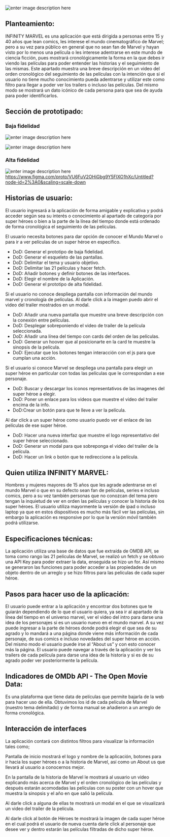 ![enter image description here](https://lh3.googleusercontent.com/d2xz_LvZSxxTbpOobKFbbdWKSebWUEdDPnZ6vVW94oRBF-KMoMwjl6A7IfuzyVjVQT5FhMPhVuO0 "Logo")

## Planteamiento:
INFINITY MARVEL es una aplicación que está dirigida a personas entre 15 y 40 años que lean comics, les interese el mundo cinematográfico de Marvel; pero a su vez para público en general que no sean fan de Marvel y hayan visto por lo menos una película o les interese adentrarse en este mundo de ciencia ficción, pues mostrará cronológicamente la forma en la que debes ir viendo las películas para poder entender las historias y el seguimiento de las mismas.
Este apartado muestra una breve descripción en un video del orden cronológico del seguimiento de las películas con la intención que si el usuario no tiene mucho conocimiento pueda adentrarse y utilizar este como filtro para llegar a poder ver los trailers o incluso las películas.
Del mismo modo se mostrará un dato icónico de cada persona para que sea de ayuda para poder identificarlos.

## Sección de prototipado:

### Baja fidelidad
![enter image description here](https://lh3.googleusercontent.com/uL0B77jS35l7zs_KuyyUtRgB1WbUK8vhkGN8RYYJsPhSpGPURmEBZN-wb2qFV5GBKgTVHmt2Bi_0 "Ipad view")

![enter image description here](https://lh3.googleusercontent.com/Fgrd0N7CcriT6Za7_gpK9ScA5UZ0O-rds5d26J96CqaDijmXvizRsFlUtR-ExofwhGv4TZWP4XM- "Mockup")

### Alta fidelidad
![enter image description here](https://lh3.googleusercontent.com/H0DOFLRe9OHUNxwgKxRBaIqlVSAEpIodCtiQ8bPFJFV0KsVIjTf1LDramwlIaME7Uv-vxL3YK1rP "Figma")
https://www.figma.com/proto/VU6FuV2OHiGbg9Y5FIXO1hXc/Untitled?node-id=2%3A0&scaling=scale-down

## Historias de usuario:

El usuario ingresará a la aplicación de forma amigable y explicativa y podrá acceder según sea su interés o conocimiento al apartado de categoría por super héroes o bien a la parte de la línea del tiempo donde está ordenado de forma cronológica el seguimiento de las películas.

El usuario necesita botones para dar opción de conocer el Mundo Marvel o para ir a ver películas de un super héroe en específico.

- DoD: Generar el prototipo de baja fidelidad.
- DoD: Generar el esqueleto de las pantallas.
- DoD: Delimitar el tema y usuario objetivo.
- DoD: Delimitar las 21 películas y hacer fetch.
- DoD: Añadir botones y definir botones de las interfaces.
- DoD: Elegir el nombre de la Aplicación.
- DoD: Generar el prototipo de alta fidelidad.

Si el usuario no conoce despliega pantalla con información del mundo marvel y cronología de películas. Al darle click a la imagen puedo abrir el video del trailer mostrados en un modal.

- DoD: Añadir una nueva pantalla que muestre una breve descripción con la conexión entre películas.
- DoD: Desplegar sobreponiendo el video de trailer de la película seleccionada.
- DoD: Añadir una línea del tiempo con cards del orden de las películas.
- DoD: Generar un hoover que al posicionarte en la card te muestre la sinopsis de la película.
- DoD: Ejecutar que los botones tengan interacción con el js para que cumplan una acción.

Si el usuario si conoce Marvel se despliega una pantalla para elegir un super héroe en particular con todas las películas que le correspondan a ese personaje.

- DoD: Buscar y descargar los iconos representativos de las imagenes del super héroe a elegir.
- DoD: Poner un enlace para los videos que muestre el video del trailer encima de la info.
- DoD:Crear un botón para que te lleve a ver la película.

Al dar click a un super héroe como usuario puedo ver el enlace de las películas de ese super héroe.

- DoD: Hacer una nueva interfaz que muestre el logo representativo del super héroe seleccionado.
- DoD: Generar un modal para que sobreponga el video del trailer de la película.
- DoD: Hacer un link o botón que te redireccione a la película.

## Quien utiliza INFINITY MARVEL:
Hombres y mujeres mayores de 15 años que les agrade adentrarse en el mundo Marvel o que en su defecto sean fan de películas, series e incluso comics, pero a su vez también personas que no conozcan del tema pero tengan la inquietud de ver en orden las películas y conocer la historia de los super héroes.
El usuario utiliza mayormente la versión de ipad o incluso laptop ya que en estos dispositivos es mucho más fácil ver las películas, sin embargo la aplicación es responsive por lo que la versión móvil también podrá utilizarse.

## Especificaciones técnicas:
La aplicación utiliza una base de datos que fue extraída de OMDB API, se toma como rango las 21 películas de Marvel, se realizó un fetch y se obtuvo una API Key para poder extraer la data, enseguida se hizo un for. Así mismo se generaron las funciones para poder acceder a las propiedades de un objeto dentro de un arreglo y se hizo filtros para las películas de cada super héroe.

## Pasos para hacer uso de la aplicación:
El usuario puede entrar a la aplicación y encontrar dos botones que te guiarán dependiendo de lo que el usuario quiera, ya sea ir al apartado de la línea del tiempo en el universo marvel, ver el video del intro para darse una idea de los personajes si es un usuario nuevo en el mundo marvel.
A su vez puede ingresar a la parte de héroes donde podrá elegir el que sea de su agrado y lo mandará a una página donde viene más información de cada personaje, de sus comics e incluso novedades del super héroe en acción.
Del mismo modo el usuario puede irse al “About us” y con esto conocer más la página.
El usuario puede navegar a través de la aplicación y ver los trailers de cada película para darse una idea de la historia y si es de su agrado poder ver posteriormente la película.

## Indicadores de OMDb API - The Open Movie Data:
Es una plataforma que tiene data de películas que permite bajarla de la web para hacer uso de ella. Obtuvimos los id de cada película de Marvel (nuestro tema delimitado) y de forma manual se añadieron a un arreglo de forma cronológica.

## Interacción de interfaces
La aplicación contará con distintos filtros para visualizar la información tales como;

Pantalla de inicio mostrará el logo y nombre de la aplicación, botones para ir hacia los super héroes o a la historia de Marvel, así como un About us que llevará al usuario a conocernos mejor.

En la pantalla de la historia de Marvel le mostrará al usuario un video explicando más acerca de Marvel y el orden cronológico de las películas y después estarán acomodadas las películas con su poster con un hover que muestra la sinopsis y el año en que salió la película.

Al darle click a alguna de ellas te mostrará un modal en el que se visualizará un video del trailer de la película.

Al darle click al botón de Héroes te mostrará la imagen de cada super héroe en el cual podrá el usuario de nueva cuenta darle click al personaje que desee ver y dentro estarán las películas filtradas de dicho super héroe.
